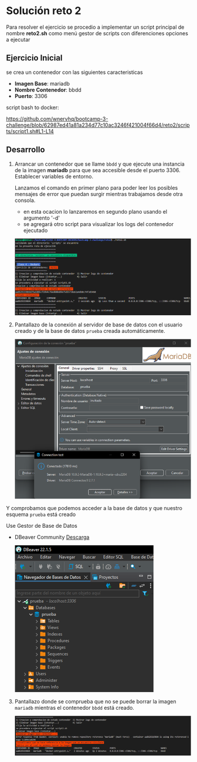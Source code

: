 # Solución reto 2
Para resolver el ejercicio se procedio a implementar un script principal de nombre **reto2.sh** como menú gestor de scripts con diferenciones opciones a ejecutar

## Ejercicio Inicial
se crea un contenedor con las siguientes caracteristicas
- **Imagen Base**: mariadb 
- **Nombre Contenedor**: bbdd 
- **Puerto**: 3306

script bash to docker:  

https://github.com/wnervhq/bootcamp-3-challenge/blob/62987ed41a81a234d77c10ac3246f421004f66d4/reto2/scripts/script1.sh#L1-L14

## Desarrollo 
1. Arrancar un contenedor que se llame `bbdd` y que ejecute una instancia de la imagen **mariadb** para que sea accesible desde el puerto 3306. Establecer variables de entorno.

    Lanzamos el comando en primer plano para poder leer los posibles mensajes de error que puedan surgir mientras trabajamos desde otra consola.  
    - en esta ocacion lo lanzaremos en segundo plano usando el argumento '-d'  
    - se agregará otro script para visualizar los logs del contenedor ejecutado  

    ![Script](images/script1Runnig.png)

2. Pantallazo de la conexión al servidor de base de datos con el usuario creado y de la base de datos `prueba` creada automáticamente.

    ![MariaDB](images/mariadb_localhost.png)

Y comprobamos que podemos acceder a la base de datos y que nuestro esquema `prueba` está creado

Use Gestor de Base de Datos
- DBeaver Community [Descarga](https://dbeaver.io/)

    ![MariaDB_Esquema](images/mariadb_localhost_esquema.png)

3. Pantallazo donde se comprueba que no se puede borrar la imagen `mariadb` mientras el contenedor `bbdd` está creado.

    ![Script](images/script2Runnig.png)